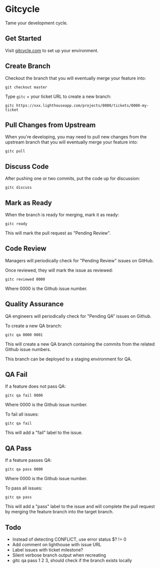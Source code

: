 Gitcycle
========

Tame your development cycle.

Get Started
-----------

Visit [gitcycle.com](http://gitcycle.com) to set up your environment.

Create Branch
-------------

Checkout the branch that you will eventually merge your feature into:

	git checkout master

Type `gitc` + your ticket URL to create a new branch:

	gitc https://xxx.lighthouseapp.com/projects/0000/tickets/0000-my-ticket

Pull Changes from Upstream
--------------------------

When you're developing, you may need to pull new changes from the upstream branch that you will eventually merge your feature into:

	gitc pull

Discuss Code
------------

After pushing one or two commits, put the code up for discussion:

	gitc discuss

Mark as Ready
-------------

When the branch is ready for merging, mark it as ready:

	gitc ready

This will mark the pull request as "Pending Review".

Code Review
-----------

Managers will periodically check for "Pending Review" issues on GitHub.

Once reviewed, they will mark the issue as reviewed:

	gitc reviewed 0000

Where 0000 is the Github issue number.

Quality Assurance
-----------------

QA engineers will periodically check for "Pending QA" issues on Github.

To create a new QA branch:

	gitc qa 0000 0001

This will create a new QA branch containing the commits from the related Github issue numbers.

This branch can be deployed to a staging environment for QA.

QA Fail
-------

If a feature does not pass QA:

	gitc qa fail 0000

Where 0000 is the Github issue number.

To fail all issues:

	gitc qa fail

This will add a "fail" label to the issue.

QA Pass
------- 

If a feature passes QA:

	gitc qa pass 0000

Where 0000 is the Github issue number.

To pass all issues:

	gitc qa pass

This will add a "pass" label to the issue and will complete the pull request by merging the feature branch into the target branch.

Todo
----

* Instead of detecting CONFLICT, use error status $? != 0
* Add comment on lighthouse with issue URL
* Label issues with ticket milestone?
* Silent verbose branch output when recreating
* gitc qa pass 1 2 3, should check if the branch exists locally